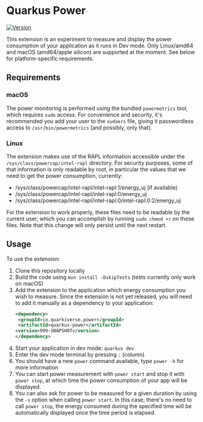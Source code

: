 # Quarkus Power

[![Version](https://img.shields.io/maven-central/v/io.quarkiverse.power/quarkus-power?logo=apache-maven&style=flat-square)](https://search.maven.org/artifact/io.quarkiverse.power/quarkus-power)

This extension is an experiment to measure and display the power consumption of your application as it runs in Dev mode.
Only Linux/amd64 and macOS (amd64/apple silicon) are supported at the moment. See below for platform-specific
requirements.
 
## Requirements

### macOS

The power monitoring is performed using the bundled `powermetrics` tool, which requires `sudo` access. For convenience
and security, it's recommended you add your user to the `sudoers` file, giving it passwordless access
to `/usr/bin/powermetrics` (and possibly, only that).

### Linux

The extension makes use of the RAPL information accessible under the `/sys/class/powercap/intel-rapl` directory. For
security purposes, some of that information is only readable by root, in particular the values that we need to get the
power consumption, currently:

- /sys/class/powercap/intel-rapl/intel-rapl:1/energy_uj (if available)
- /sys/class/powercap/intel-rapl/intel-rapl:0/energy_uj
- /sys/class/powercap/intel-rapl/intel-rapl:0/intel-rapl:0:2/energy_uj

For the extension to work properly, these files need to be readable by the current user, which you can accomplish by
running `sudo chmod +r` on these files. Note that this change will only persist until the next restart.

## Usage

To use the extension:

1. Clone this repository locally
2. Build the code using `mvn install -DskipTests` (tests currently only work on macOS)
3. Add the extension to the application which energy consumption you wish to measure. Since the extension is not yet
   released, you will need to add it manually as a dependency to your application:
    ```xml
   <dependency>
     <groupId>io.quarkiverse.power</groupId>
     <artifactId>quarkus-power</artifactId>
    <version>999-SNAPSHOT</version>
   </dependency>
   ``` 
4. Start your application in dev mode: `quarkus dev`
5. Enter the dev mode terminal by pressing `:` (column)
6. You should have a new `power` command available, type `power -h` for more information
7. You can start power measurement with `power start` and stop it with `power stop`, at which time the power consumption
   of your app will be displayed.
8. You can also ask for power to be measured for a given duration by using the `-s` option when
   calling `power start`. In this case, there's no need to call `power stop`, the energy consumed during the specified
   time will be automatically displayed once the time period is elapsed.